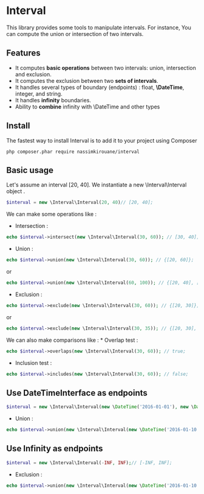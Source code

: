 Interval
======

This library provides some tools to manipulate intervals. For instance, You can compute the union or intersection of two intervals.

Features
------

* It computes **basic operations** between two intervals: union, intersection and exclusion.
* It computes the exclusion between two **sets of intervals**.
* It handles several types of boundary (endpoints) : float, **\DateTime**, integer, and string. 
* It handles **infinity** boundaries.
* Ability to **combine** infinity with \DateTime and other types

Install
------

The fastest way to install Interval is to add it to your project using Composer

`php composer.phar require nassimkirouane/interval`

Basic usage
---------

Let's assume an interval [20, 40].
We instantiate a new \Interval\Interval object .

```php
$interval = new \Interval\Interval(20, 40)// [20, 40];
```


We can make some operations like : 
* Intersection : 

```php
echo $interval->intersect(new \Interval\Interval(30, 60)); // [30, 40];
```

* Union : 

```php
echo $interval->union(new \Interval\Interval(30, 60)); // {[20, 60]};
```

or

```php
echo $interval->union(new \Interval\Interval(60, 100)); // {[20, 40], [60, 100]};
```

* Exclusion : 

```php
echo $interval->exclude(new \Interval\Interval(30, 60)); // {[20, 30]};
```

or

```php
echo $interval->exclude(new \Interval\Interval(30, 35)); // {[20, 30], [35, 40]};
```

We can also make comparisons like : * Overlap test : 

```php
echo $interval->overlaps(new \Interval\Interval(30, 60)); // true;
```

* Inclusion test : 

```php
echo $interval->includes(new \Interval\Interval(30, 60)); // false;
```
Use DateTimeInterface as endpoints
---------

```php
$interval = new \Interval\Interval(new \DateTime('2016-01-01'), new \DateTime('2016-01-10'))// [2016-01-01T00:00:00+01:00, 2016-01-10T00:00:00+01:00];
```

* Union : 

```php
echo $interval->union(new \Interval\Interval(new \DateTime('2016-01-10'), new \DateTime('2016-01-15'))); // {[2016-01-01T00:00:00+01:00, 2016-01-15T00:00:00+01:00]};
```

Use Infinity as endpoints
---------

```php
$interval = new \Interval\Interval(-INF, INF);// [-INF, INF];
```

* Exclusion : 

```php
echo $interval->union(new \Interval\Interval(new \DateTime('2016-01-10'), new \DateTime('2016-01-15'))); // {[-INF, 2016-01-10T00:00:00+01:00], [2016-01-15T00:00:00+01:00, INF]};
```
